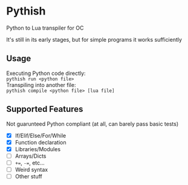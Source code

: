 # Pythish
 Python to Lua transpiler for OC  
   
 It's still in its early stages, but for simple programs it works sufficiently  

## Usage
 Executing Python code directly:  
 `pythish run <python file>`  
 Transpiling into another file:  
 `pythish compile <python file> [lua file]`
 
## Supported Features
 Not guarunteed Python compliant (at all, can barely pass basic tests)
- [X] If/Elif/Else/For/While
- [X] Function declaration
- [X] Libraries/Modules
- [ ] Arrays/Dicts
- [ ] `+=`, `-=`, etc...
- [ ] Weird syntax
- [ ] Other stuff
